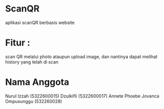 # ScanQR
aplikasi scanQR berbasis website
# Fitur : 
scan QR melalui photo ataupun upload image, dan nantinya dapat melihat history yang telah di scan
# Nama Anggota
Nurul Izzah (5322600015)
Dzulkifli (5322600017)
Annete Phoebe Jovanca Ompusunggu (532260028)
